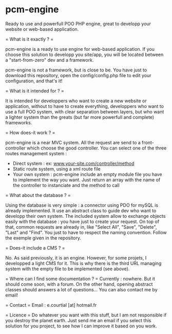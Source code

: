 pcm-engine
==========

Ready to use and powerfull POO PHP engine, great to developp your website or web-based application.

= What is it exactly ? =

pcm-engine is a ready to use engine for web-based application. If you choose this solution to developp
you site/app, you will be located between a "start-from-zero" dev and a framework.

pcm-engine is not a framework, but is close to be. You have just to download this repository, open the config/config.php file
to edit your configuration, and that's it!

= What is it intended for ? =

It is intended for developpers who want to create a new website or application, without to have to create everything,
developpers who want to use a full POO system, with clear separation between layers, but who want a lighter system
than the greats (but far more powerfull and complete) frameworks.

= How does-it work ? =

pcm-engine is a near MVC system. All the request are send to a front-controller which choose the good controller. 
You can select one of the three routes management system :
- Direct system : ex: www.your-site.com/controller/method
- Static route system, using a xml route file
- Your own system : pcm-engine include an empty module file you have to implement the way you want. Just return an array
with the name of the controller to instanciate and the method to call

= What about the database ? =

Using the database is very simple : a connector using PDO for mySQL is already implemented. It use an abstract class to guide
dev who want to developp their own system.
The included system allow to exchange objects easily with the database : you have just to create your request.
On top of that, common requests are already in, like "Select All", "Save", "Delete", "Last" and "Find".
You just to have to respect the naming convention. Follow the exemple given in the repository.

= Does-it include a CMS ? =

No. As said previously, it is an engine. However, for some projets, I developped a light CMS for it. This is why there
is the third URL managing system with the empty file to be implemented (see above).

= Where can I find some documentation ? =
Currently : nowhere. But it should come soon, with a forum. On the other hand, opening abstract classes should answers a lot
of questions...
You can also contact me by email!

= Contact =
Email : e.courtial [at] hotmail.fr

= Licence =
Do whatever you want with this stuff, but I am not responsible if you destroy the planet earth.
Just send me an email if you select this solution for you project, to see how I can improve it based on you work.
